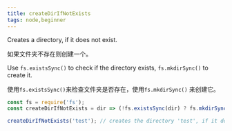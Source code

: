 ```yaml
---
title: createDirIfNotExists
tags: node,beginner
---
```


Creates a directory, if it does not exist.

如果文件夹不存在则创建一个。

Use `fs.existsSync()` to check if the directory exists, `fs.mkdirSync()` to create it.

使用`fs.existsSync()`来检查文件夹是否存在，使用`fs.mkdirSync()` 来创建它。

```js
const fs = require('fs');
const createDirIfNotExists = dir => (!fs.existsSync(dir) ? fs.mkdirSync(dir) : undefined);
```

```js
createDirIfNotExists('test'); // creates the directory 'test', if it doesn't exist
```